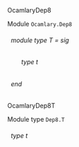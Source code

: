 OcamlaryDep8

 Module  `` Ocamlary.Dep8 `` 
<a id="module-type-T"></a>
###### &nbsp; module type T = sig

<a id="type-t"></a>
###### &nbsp; &nbsp; &nbsp; &nbsp; type t



 ###### &nbsp; end


OcamlaryDep8T

 Module type  `` Dep8.T `` 
<a id="type-t"></a>
###### &nbsp; type t

